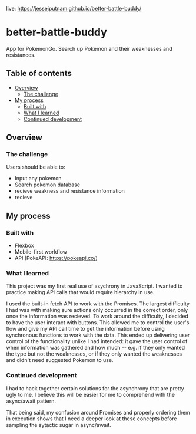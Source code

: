 live: https://jessejputnam.github.io/better-battle-buddy/

# better-battle-buddy
App for PokemonGo. Search up Pokemon and their weaknesses and resistances.

## Table of contents

- [Overview](#overview)
  - [The challenge](#the-challenge)
- [My process](#my-process)
  - [Built with](#built-with)
  - [What I learned](#what-i-learned)
  - [Continued development](#continued-development)
  
## Overview

### The challenge

Users should be able to:

- Input any pokemon
- Search pokemon database
- recieve weakness and resistance information
- recieve 

## My process

### Built with
- Flexbox
- Mobile-first workflow
- API (PokeAPI: https://pokeapi.co/)


### What I learned
This project was my first real use of asychrony in JavaScript. I wanted to practice making API calls that would require hierarchy in use.

I used the built-in fetch API to work with the Promises. The largest difficulty I had was with making sure actions only occurred in the correct order, only once the information was recieved. To work around the difficulty, I decided to have the user interact with buttons. This allowed me to control the user's flow and give my API call time to get the information before using synchronous functions to work with the data. This ended up delivering user control of the functionality unlike I had intended: it gave the user control of when information was gathered and how much -- e.g. if they only wanted the type but not the weaknesses, or if they only wanted the weaknesses and didn't need suggested Pokemon to use.

### Continued development

I had to hack together certain solutions for the asynchrony that are pretty ugly to me. I believe this will be easier for me to comprehend with the async/await pattern. 

That being said, my confusion around Promises and properly ordering them in execution shows that I need a deeper look at these concepts before sampling the sytactic sugar in async/await.

